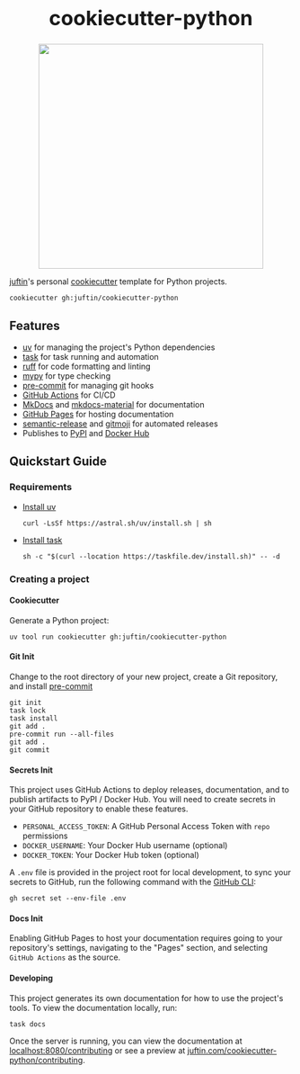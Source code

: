 <div style="text-align: center;">
  <h1 style="font-size: 36px; margin-top: 0;" align="center">
    cookiecutter-python
  </h1>
  <p style="margin-bottom: 0;" align="center">
    <img src="https://i.imgur.com/g8yxsTP.png" width="400">
  </p>
</div>

[juftin]'s personal [cookiecutter] template for Python projects.

```shell
cookiecutter gh:juftin/cookiecutter-python
```

## Features

- [uv] for managing the project's Python dependencies
- [task] for task running and automation
- [ruff] for code formatting and linting
- [mypy] for type checking
- [pre-commit] for managing git hooks
- [GitHub Actions] for CI/CD
- [MkDocs] and [mkdocs-material] for documentation
- [GitHub Pages] for hosting documentation
- [semantic-release] and [gitmoji] for automated releases
- Publishes to [PyPI] and [Docker Hub]

## Quickstart Guide

### Requirements

- [Install uv](https://docs.astral.sh/uv/getting-started/installation/)

    ```shell
    curl -LsSf https://astral.sh/uv/install.sh | sh
    ```

- [Install task](https://taskfile.dev/installation/)

    ```shell
    sh -c "$(curl --location https://taskfile.dev/install.sh)" -- -d
    ```

### Creating a project

#### Cookiecutter

Generate a Python project:

```shell
uv tool run cookiecutter gh:juftin/cookiecutter-python
```

#### Git Init

Change to the root directory of your new project, create a Git
repository, and install [pre-commit]

```shell
git init
task lock
task install
git add .
pre-commit run --all-files
git add .
git commit
```

#### Secrets Init

This project uses GitHub Actions to deploy releases, documentation, and
to publish artifacts to PyPI / Docker Hub. You will need to create
secrets in your GitHub repository to enable these features.

- `PERSONAL_ACCESS_TOKEN`: A GitHub Personal Access Token with `repo` permissions
- `DOCKER_USERNAME`: Your Docker Hub username (optional)
- `DOCKER_TOKEN`: Your Docker Hub token (optional)

A `.env` file is provided in the project root for local development, to
sync your secrets to GitHub, run the following command with the [GitHub CLI]:

```shell
gh secret set --env-file .env
```

#### Docs Init

Enabling GitHub Pages to host your documentation
requires going to your repository's settings, navigating to the
"Pages" section, and selecting `GitHub Actions` as the source.

#### Developing

This project generates its own documentation for how to use the
project's tools. To view the documentation locally, run:

```shell
task docs
```

Once the server is running, you can view the documentation at
[localhost:8080/contributing] or see a preview at [juftin.com/cookiecutter-python/contributing].

[pre-commit]: https://github.com/pre-commit/pre-commit
[gitmoji]: https://gitmoji.dev
[semantic-release]: https://github.com/semantic-release/semantic-release
[Cookiecutter]: https://github.com/cookiecutter/cookiecutter
[uv]: https://github.com/astral-sh/uv
[task]: https://github.com/go-task/task
[MkDocs]: https://github.com/mkdocs/mkdocs
[mkdocs-material]: https://github.com/squidfunk/mkdocs-material
[Github Actions]: https://github.com/features/actions
[Github Pages]: https://pages.github.com/
[juftin]: https://github.com/juftin
[PyPI]: https://pypi.org/
[Docker Hub]: https://hub.docker.com/
[GitHub CLI]: https://cli.github.com/
[localhost:8080/contributing]: http://localhost:8080/contributing
[ruff]: https://github.com/astral/ruff/
[mypy]: https://github.com/python/mypy
[juftin.com/cookiecutter-python/contributing]: https://juftin.com/cookiecutter-python/contributing/
